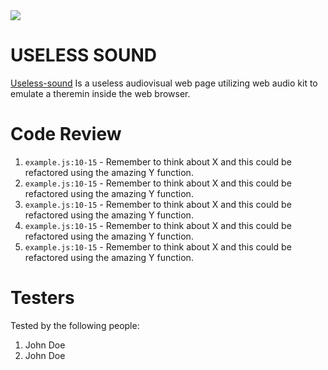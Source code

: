 <img src="https://i.giphy.com/media/116wwYf3ajIvrG/giphy.webp">

# USELESS SOUND

 [Useless-sound](https://useless-sound.netlify.app/) Is a useless audiovisual web page utilizing web audio kit to emulate a theremin inside the web browser. 
 

# Code Review

1. `example.js:10-15` - Remember to think about X and this could be refactored using the amazing Y function.
1. `example.js:10-15` - Remember to think about X and this could be refactored using the amazing Y function.
1. `example.js:10-15` - Remember to think about X and this could be refactored using the amazing Y function.
1. `example.js:10-15` - Remember to think about X and this could be refactored using the amazing Y function.
1. `example.js:10-15` - Remember to think about X and this could be refactored using the amazing Y function.

# Testers

Tested by the following people:

1. John Doe
2. John Doe
